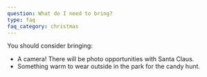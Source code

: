 ```yaml
---
question: What do I need to bring?
type: faq
faq_category: christmas
---
```

You should consider bringing:
- A camera! There will be photo opportunities with Santa Claus.
- Something warm to wear outside in the park for the candy hunt.